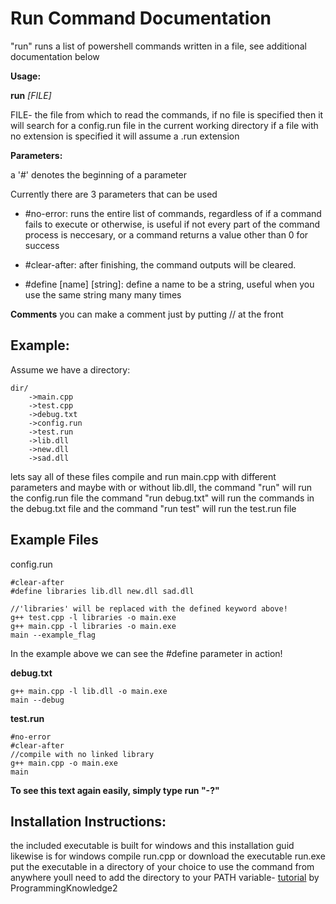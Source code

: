 # **Run Command Documentation**

  "run" runs a list of powershell commands written in a file, see additional documentation below

**Usage:**

  **run** *[FILE]*

  FILE- the file from which to read the commands, if no file is specified then it will search for a config.run file in the current working directory
  if a file with no extension is specified it will assume a .run extension


**Parameters:**

  a '#' denotes the beginning of a parameter

  Currently there are 3 parameters that can be used

  - #no-error: runs the entire list of commands, regardless of if a command fails to execute or otherwise, is useful if not every part of the command process is neccesary, 
      or a command returns a value other than 0 for success
    
  - #clear-after: after finishing, the command outputs will be cleared.

  - #define [name] [string]: define a name to be a string, useful when you use the same string many many times

**Comments**
you can make a comment just by putting // at the front

  

## Example:

Assume we have a directory:
```
dir/
    ->main.cpp
    ->test.cpp
    ->debug.txt
    ->config.run
    ->test.run
    ->lib.dll
    ->new.dll
    ->sad.dll
```

lets say all of these files compile and run main.cpp with different parameters and maybe with or without lib.dll,
the command "run" will run the config.run file
the command "run debug.txt" will run the commands in the debug.txt file
and the command "run test" will run the test.run file

## Example Files
config.run
```
#clear-after
#define libraries lib.dll new.dll sad.dll

//'libraries' will be replaced with the defined keyword above!
g++ test.cpp -l libraries -o main.exe
g++ main.cpp -l libraries -o main.exe
main --example_flag
```

In the example above we can see the #define parameter in action!

**debug.txt**
```
g++ main.cpp -l lib.dll -o main.exe
main --debug
```

**test.run**
```
#no-error
#clear-after
//compile with no linked library
g++ main.cpp -o main.exe
main
```


**To see this text again easily, simply type run "-?"**

## Installation Instructions:

the included executable is built for windows and this installation guid likewise is for windows
compile run.cpp or download the executable run.exe
put the executable in a directory of your choice
to use the command from anywhere youll need to add the directory to your PATH variable- [tutorial](https://www.youtube.com/watch?v=ow2jROvxyH4) by ProgrammingKnowledge2
